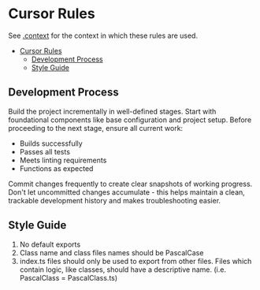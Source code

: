 # Cursor Rules

See [.context](../context/index.md) for the context in which these rules are used.

- [Cursor Rules](#cursor-rules)
  - [Development Process](#development-process)
  - [Style Guide](#style-guide)

## Development Process

Build the project incrementally in well-defined stages. Start with foundational components like base configuration and project setup. Before proceeding to the next stage, ensure all current work:

- Builds successfully
- Passes all tests
- Meets linting requirements
- Functions as expected

Commit changes frequently to create clear snapshots of working progress. Don't let uncommitted changes accumulate - this helps maintain a clean, trackable development history and makes troubleshooting easier.

## Style Guide

1. No default exports
2. Class name and class files names should be PascalCase
3. index.ts files should only be used to export from other files. Files which contain logic, like classes, should have a descriptive name. (i.e. PascalClass = PascalClass.ts)

